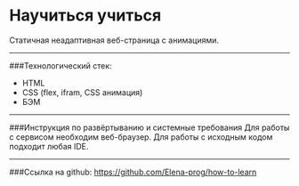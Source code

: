 # Научиться учиться

Статичная неадаптивная веб-страница с анимациями.

---

###Технологический стек:

- HTML
- CSS (flex, ifram, CSS анимация)
- БЭМ

---

###Инструкция по развёртыванию и системные требования
Для работы с сервисом необходим веб-браузер.
Для работы с исходным кодом подходит любая IDE.

---

###Ссылка на github:
https://github.com/Elena-prog/how-to-learn
